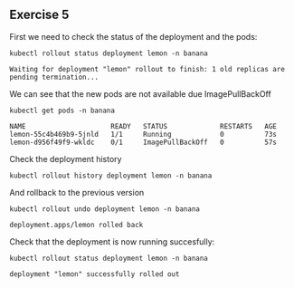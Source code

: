 ## Exercise 5

First we need to check the status of the deployment and the pods:
```
kubectl rollout status deployment lemon -n banana

Waiting for deployment "lemon" rollout to finish: 1 old replicas are pending termination...
```
We can see that the new pods are not available due ImagePullBackOff
```
kubectl get pods -n banana

NAME                     READY   STATUS             RESTARTS   AGE
lemon-55c4b469b9-5jnld   1/1     Running            0          73s
lemon-d956f49f9-wkldc    0/1     ImagePullBackOff   0          57s
```
Check the deployment history
```
kubectl rollout history deployment lemon -n banana
```

And rollback to the previous version
```
kubectl rollout undo deployment lemon -n banana

deployment.apps/lemon rolled back
```

Check that the deployment is now running succesfully:
```
kubectl rollout status deployment lemon -n banana

deployment "lemon" successfully rolled out
```






